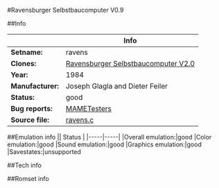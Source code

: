 #Ravensburger Selbstbaucomputer V0.9

##Info

||Info|
|-----|-----|
|**Setname:**|ravens
|**Clones:**|[Ravensburger Selbstbaucomputer V2.0](ravens2.md)
|**Year:**|1984
|**Manufacturer:**|Joseph Glagla and Dieter Feiler
|**Status:**|good
|**Bug reports:**|[MAMETesters](http://mametesters.org/view_all_set.php?type=1&temporary=y&search=ravens.c)
|**Source file:**|[ravens.c](https://github.com/mamedev/mame/blob/master/src/mess/drivers/ravens.c)

##Emulation info
|| Status |
|-----|-----|
|Overall emulation:|good
|Color emulation:|good
|Sound emulation:|good
|Graphics emulation:|good
|Savestates:|unsupported

##Tech info

##Romset info

<!--- START OF EDITED COMMENT DO NOT TOUCH TEXT ABOVE-->
